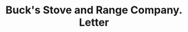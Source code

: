 ---
doi: 10.7916/D8ZK6TPR
date_other: '1914'
date_other_textual: '1914'
form: correspondence
genre:
- Letters (correspondence)
name:
- Buck's Stove and Range Company
object_in_context_url: https://biggert.cul.columbia.edu/items/view/ave_biggert_00704
subject_hierarchical_geographic:
- St. Louis, Missouri, United States
subject_name:
- Buck's Stove and Range Company
title: Buck's Stove and Range Company. Letter
sort_title: Buck's Stove and Range Company. Letter
call_number: ave_biggert_00704
coordinates:
- 38.62722222222222,-90.19777777777779
pid: ave_biggert_00704
identifiers: ave_biggert_00704
thumbnail: false
permalink: /biggert/ave_biggert_00704/
layout: iiif-image-page
---